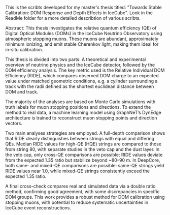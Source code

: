 This is the scribts developed for my master's thesis titled: "Towards Stable Calibration: DOM Response and Depth Effects in IceCube".
Look in the ReadMe folder for a more detailed describtion of various scribts.


Abstract:
This thesis investigates the relative quantum efficiency (QE) of Digital Optical Modules (DOMs) in the IceCube Neutrino Observatory using atmospheric stopping muons. These muons are abundant, approximately minimum ionizing, and emit stable Cherenkov light, making them ideal for in-situ calibration.

This thesis is divided into two parts: A theoretical and experimental overview of neutrino physics and the IceCube detector, followed by the DOM efficiency analysis. The key metric used is the Relative Individual DOM Efficiency (RIDE), which compares observed DOM charge to an expected value under matched geometric conditions, e.g. a cylinder surrounding a track with the radii defined as the shortest euclidean distance between DOM and track.

The majority of the analyses are based on Monte Carlo simulations with truth labels for muon stopping positions and directions. To extend the method to real data, a machine learning model using GraphNeT’s DynEdge architecture is trained to reconstruct muon stopping points and direction vectors.

Two main analyses strategies are employed. A full-depth comparison shows that RIDE clearly distinguishes between strings with equal and differing QEs. Median RIDE values for high-QE (HQE) strings are compared to those from string 80, with separate studies in the veto cap and the dust layer. In the veto cap, only cross-QE comparisons are possible; RIDE values deviate from the expected 1.35 ratio but stabilize beyond ~80–90 m. In DeepCore, both same- and mixed-QE comparisons are possible: same-QE strings yield RIDE values near 1.0, while mixed-QE strings consistently exceed the expected 1.35 ratio.

A final cross-check compares real and simulated data via a double ratio method, confirming good agreement, with some discrepancies in specific DOM groups. This work provides a robust method for DOM calibration using stopping muons, with potential to reduce systematic uncertainties in IceCube event reconstructions.

